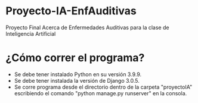 # Proyecto-IA-EnfAuditivas
Proyecto Final Acerca de Enfermedades Auditivas para la clase de Inteligencia Artificial

# ¿Cómo correr el programa?

- Se debe tener instalado Python en su versión 3.9.9.
- Se debe tener instalada la versión de Django 3.0.5.
- Se corre programa desde el directorio dentro de la carpeta "proyectoIA" escribiendo el comando "python manage.py runserver" en la consola.

